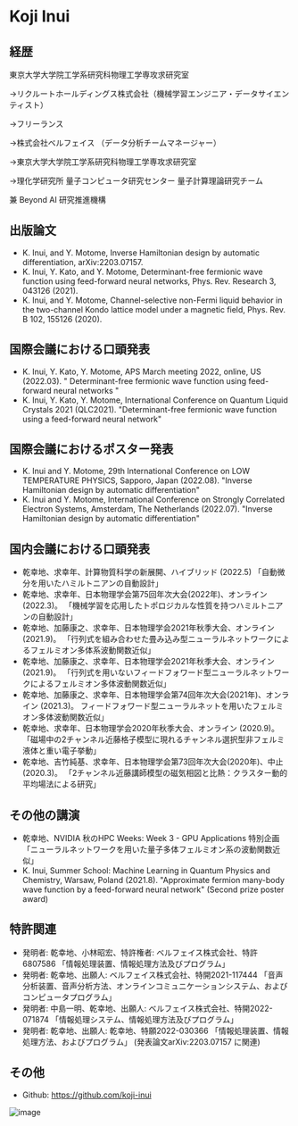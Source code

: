 # Koji Inui

## 経歴

東京大学大学院工学系研究科物理工学専攻求研究室

→リクルートホールディングス株式会社（機械学習エンジニア・データサイエンティスト）

→フリーランス

→株式会社ベルフェイス （データ分析チームマネージャー）

→東京大学大学院工学系研究科物理工学専攻求研究室

→理化学研究所 量子コンピュータ研究センター 量子計算理論研究チーム

兼 Beyond AI 研究推進機構


## 出版論文
- K. Inui, and Y. Motome, Inverse Hamiltonian design by automatic differentiation, arXiv:2203.07157.
- K. Inui, Y. Kato, and Y. Motome, Determinant-free fermionic wave function using feed-forward neural networks, Phys. Rev. Research 3, 043126 (2021).
- K. Inui, and Y. Motome, Channel-selective non-Fermi liquid behavior in the two-channel Kondo lattice model under a magnetic field, Phys. Rev. B 102, 155126 (2020).

## 国際会議における口頭発表
- K. Inui, Y. Kato, Y. Motome, APS March meeting 2022, online, US (2022.03).
" Determinant-free fermionic wave function using feed-forward neural networks "
- K. Inui, Y. Kato, Y. Motome, International Conference on Quantum Liquid Crystals 2021 (QLC2021).
"Determinant-free fermionic wave function using a feed-forward neural network"

## 国際会議におけるポスター発表
- K. Inui and Y. Motome, 29th International Conference on LOW TEMPERATURE PHYSICS, Sapporo, Japan (2022.08).
"Inverse Hamiltonian design by automatic differentiation"
- K. Inui and Y. Motome, International Conference on Strongly Correlated Electron Systems, Amsterdam, The Netherlands (2022.07).
"Inverse Hamiltonian design by automatic differentiation"

## 国内会議における口頭発表
- 乾幸地、求幸年、計算物質科学の新展開、ハイブリッド (2022.5)
「自動微分を用いたハミルトニアンの自動設計」
- 乾幸地、求幸年、日本物理学会第75回年次大会(2022年)、オンライン (2022.3)。
「機械学習を応用したトポロジカルな性質を持つハミルトニアンの自動設計」
- 乾幸地、加藤康之、求幸年、日本物理学会2021年秋季大会、オンライン (2021.9)。
「行列式を組み合わせた畳み込み型ニューラルネットワークによるフェルミオン多体系波動関数近似」
- 乾幸地、加藤康之、求幸年、日本物理学会2021年秋季大会、オンライン (2021.9)。
「行列式を用いないフィードフォワード型ニューラルネットワークによるフェルミオン多体波動関数近似」
- 乾幸地、加藤康之、求幸年、日本物理学会第74回年次大会(2021年)、オンライン (2021.3)。
フィードフォワード型ニューラルネットを用いたフェルミオン多体波動関数近似」
- 乾幸地、求幸年、日本物理学会2020年秋季大会、オンライン (2020.9)。
「磁場中の2チャンネル近藤格子模型に現れるチャンネル選択型非フェルミ液体と重い電子挙動」
- 乾幸地、吉竹純基、求幸年、日本物理学会第73回年次大会(2020年)、中止 (2020.3)。
「2チャンネル近藤講師模型の磁気相図と比熱：クラスター動的平均場法による研究」

## その他の講演
- 乾幸地、NVIDIA 秋のHPC Weeks: Week 3 - GPU Applications 特別企画
「ニューラルネットワークを用いた量子多体フェルミオン系の波動関数近似」
- K. Inui, Summer School: Machine Learning in Quantum Physics and Chemistry, Warsaw, Poland (2021.8).
"Approximate fermion many-body wave function by a feed-forward neural network" (Second prize poster award)

## 特許関連
- 発明者: 乾幸地、小林昭宏、特許権者: ベルフェイス株式会社、特許6807586
「情報処理装置、情報処理方法及びプログラム」
- 発明者: 乾幸地、出願人: ベルフェイス株式会社、特開2021-117444
「音声分析装置、音声分析方法、オンラインコミュニケーションシステム、およびコンピュータプログラム」
- 発明者: 中島一明、乾幸地、出願人: ベルフェイス株式会社、特開2022-071874
「情報処理システム、情報処理方法及びプログラム」
- 発明者: 乾幸地、出願人: 乾幸地、特願2022-030366
「情報処理装置、情報処理方法、およびプログラム」
(発表論文arXiv:2203.07157 に関連)

## その他
- Github: https://github.com/koji-inui


![image](https://user-images.githubusercontent.com/18414885/201269678-642d98e4-2450-42ca-8306-3f8c9b46d104.png)
